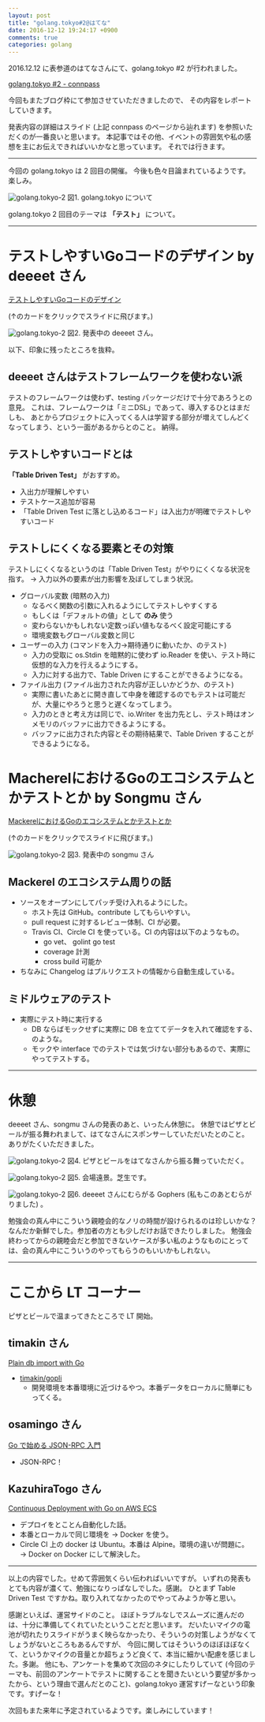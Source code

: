 ```yaml
---
layout: post
title: "golang.tokyo#2@はてな"
date: 2016-12-12 19:24:17 +0900
comments: true
categories: golang
---
```


2016.12.12 に表参道のはてなさんにて、golang.tokyo #2 が行われました。

[golang.tokyo #2 - connpass](https://golangtokyo.connpass.com/event/44807/)

今回もまたブログ枠にて参加させていただきましたので、
その内容をレポートしていきます。

発表内容の詳細はスライド (上記 connpass のページから辿れます) を参照いただくのが一番良いと思います。
本記事ではその他、イベントの雰囲気や私の感想を主にお伝えできればいいかなと思っています。
それでは行きます。

---

今回の golang.tokyo は 2 回目の開催。
今後も色々目論まれているようです。楽しみ。

![golang.tokyo-2](/images/golang.tokyo-2/02.jpg)
図1. golang.tokyo について

golang.tokyo 2 回目のテーマは **「テスト」** について。

---

# テストしやすいGoコードのデザイン by deeeet さん

<a class="embedly-card" data-card-key="ee29ed4b275e459483a608ca67084559" data-card-controls="0" data-card-type="article-full" href="https://talks.godoc.org/github.com/tcnksm/talks/2016/12/golang-tokyo/golang-tokyo.slide#1">テストしやすいGoコードのデザイン</a>
<script async src="//cdn.embedly.com/widgets/platform.js" charset="UTF-8"></script>
(↑のカードをクリックでスライドに飛びます。)

![golang.tokyo-2](/images/golang.tokyo-2/07.jpg)
図2. 発表中の deeeet さん。

以下、印象に残ったところを抜粋。

## deeeet さんはテストフレームワークを使わない派

テストのフレームワークは使わず、testing パッケージだけで十分であろうとの意見。
これは、フレームワークは「ミニDSL」であって、導入するひとはまだしも、
あとからプロジェクトに入ってくる人は学習する部分が増えてしんどくなってしまう、という一面があるからとのこと。
納得。

## テストしやすいコードとは

**「Table Driven Test」** がおすすめ。
* 入出力が理解しやすい
* テストケース追加が容易
* 「Table Driven Test に落とし込めるコード」は入出力が明確でテストしやすいコード

## テストしにくくなる要素とその対策

テストしにくくなるというのは「Table Driven Test」がやりにくくなる状況を指す。
→ 入力以外の要素が出力影響を及ぼしてしまう状況。

* グローバル変数 (暗黙の入力)
  * なるべく関数の引数に入れるようにしてテストしやすくする
  * もしくは「デフォルトの値」として **のみ** 使う
  * 変わらないかもしれない定数っぽい値もなるべく設定可能にする
  * 環境変数もグローバル変数と同じ
* ユーザーの入力 (コマンドを入力→期待通りに動いたか、のテスト)
  * 入力の受取に os.Stdin を暗黙的に使わず io.Reader を使い、テスト時に仮想的な入力を行えるようにする。
  * 入力に対する出力で、Table Driven にすることができるようになる。
* ファイル出力 (ファイル出力された内容が正しいかどうか、のテスト)
  * 実際に書いたあとに開き直して中身を確認するのでもテストは可能だが、大量にやろうと思うと遅くなってしまう。
  * 入力のときと考え方は同じで、io.Writer を出力先とし、テスト時はオンメモリのバッファに出力できるようにする。
  * バッファに出力された内容とその期待結果で、Table Driven することができるようになる。

# MacherelにおけるGoのエコシステムとかテストとか by Songmu さん

<a class="embedly-card" data-card-key="ee29ed4b275e459483a608ca67084559" data-card-controls="0" data-card-image="https://mackerel.io/files/images/brand-assets/screenshot-service.png" data-card-type="article-full" href="http://songmu.github.io/slides/golangtokyo-2/">MackerelにおけるGoのエコシステムとかテストとか</a>
<script async src="//cdn.embedly.com/widgets/platform.js" charset="UTF-8"></script>
(↑のカードをクリックでスライドに飛びます。)

![golang.tokyo-2](/images/golang.tokyo-2/09.jpg)
図3. 発表中の songmu さん

## Mackerel のエコシステム周りの話

* ソースをオープンにしてパッチ受け入れるようにした。
    * ホスト先は GitHub。contribute してもらいやすい。
    * pull request に対するレビュー体制、CI が必要。
    * Travis CI、Circle CI を使っている。CI の内容は以下のようなもの。
        * go vet、 golint go test
        * coverage 計測
        * cross build 可能か
* ちなみに Changelog はプルリクエストの情報から自動生成している。

## ミドルウェアのテスト

* 実際にテスト時に実行する
    * DB ならばモックせずに実際に DB を立ててデータを入れて確認をする、のような。
    * モックや interface でのテストでは気づけない部分もあるので、実際にやってテストする。

---

# 休憩

deeeet さん、songmu さんの発表のあと、いったん休憩に。
休憩ではピザとビールが振る舞われまして、はてなさんにスポンサーしていただいたとのこと。
ありがたくいただきました。

![golang.tokyo-2](/images/golang.tokyo-2/11_rotated.jpg)
図4. ピザとビールをはてなさんから振る舞っていただく。

![golang.tokyo-2](/images/golang.tokyo-2/12.jpg)
図5. 会場遠景。芝生です。

![golang.tokyo-2](/images/golang.tokyo-2/13.jpg)
図6. deeeet さんにむらがる Gophers (私もこのあとむらがりました) 。


勉強会の真ん中にこういう親睦会的なノリの時間が設けられるのは珍しいかな？
なんだか新鮮でした。参加者の方とも少しだけお話できたりしました。
勉強会終わってからの親睦会だと参加できないケースが多い私のようなものにとっては、会の真ん中にこういうのやってもらうのもいいかもしれない。

---

# ここから LT コーナー

ピザとビールで温まってきたところで LT 開始。

## timakin さん

<a class="embedly-card" data-card-key="ee29ed4b275e459483a608ca67084559" data-card-controls="0" href="https://speakerdeck.com/timakin/plain-db-import-with-go">Plain db import with Go</a>
<script async src="//cdn.embedly.com/widgets/platform.js" charset="UTF-8"></script>

* [timakin/gopli](https://github.com/timakin/gopli)
  * 開発環境を本番環境に近づけるやつ。本番データをローカルに簡単にもってくる。

## osamingo さん

<a class="embedly-card" data-card-key="ee29ed4b275e459483a608ca67084559" data-card-controls="0" href="https://speakerdeck.com/osamingo/go-deshi-meru-json-rpc-ru-men">Go で始める JSON-RPC 入門</a>
<script async src="//cdn.embedly.com/widgets/platform.js" charset="UTF-8"></script>

* JSON-RPC！

## KazuhiraTogo さん


<a class="embedly-card" data-card-key="ee29ed4b275e459483a608ca67084559" data-card-controls="0" href="https://speakerdeck.com/ktogo/continuous-deployment-with-go-on-aws-ecs">Continuous Deployment with Go on AWS ECS</a>
<script async src="//cdn.embedly.com/widgets/platform.js" charset="UTF-8"></script>

* デプロイをとことん自動化した話。
* 本番とローカルで同じ環境を → Docker を使う。
* Circle CI 上の docker は Ubuntu。本番は Alpine。環境の違いが問題に。 → Docker on Docker にして解決した。

---

以上の内容でした。せめて雰囲気くらい伝わればいいですが。
いずれの発表もとても内容が濃くて、勉強になりっぱなしでした。感謝。
ひとまず Table Driven Test ですかね。取り入れてなかったのでやってみようか等と思い。

感謝といえば、運営サイドのこと。
ほぼトラブルなしでスムーズに進んだのは、十分に準備してくれていたということだと思います。
だいたいマイクの電池が切れたりスライドがうまく映らなかったり、そういうの対策しようがなくてしょうがないところもあるんですが、
今回に関してはそういうのほぼほぼなくて、というかマイクの音量とか超ちょうど良くて、本当に細かい配慮を感じました。多謝。
他にも、アンケートを集めて次回のネタにしたりしていて (今回のテーマも、前回のアンケートでテストに関することを聞きたいという要望が多かったから、という理由で選んだとのこと)、golang.tokyo 運営すげーなという印象です。すげーな！

次回もまた来年に予定されているようです。楽しみにしています！

